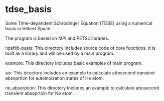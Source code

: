 # tdse_basis
Solve Time-dependent Schrodinger Equation (TDSE) using a numerical basis in Hilbert Space. 

The program is based on MPI and PETSc libraries.

npsflib-basis: This directory includes source code of core functions. It is built as a library and will be used by a main program.

example: This directory includes basic examples of main program.

ais: This directory includes an example to calculate attosecond transient absoprtion for autoinoization states of He atom. 

ne_absorption: This directory includes an example to calculate attosecond transient absoprtion for Ne atom. 
